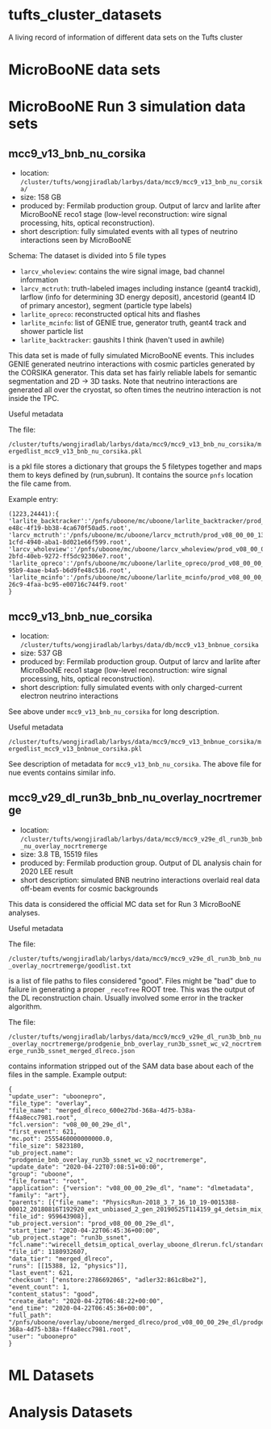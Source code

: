 # tufts_cluster_datasets
A living record of information of different data sets on the Tufts cluster

# MicroBooNE data sets

# MicroBooNE Run 3 simulation data sets

## mcc9_v13_bnb_nu_corsika

* location: `/cluster/tufts/wongjiradlab/larbys/data/mcc9/mcc9_v13_bnb_nu_corsika/`
* size: 158 GB
* produced by: Fermilab production group. Output of larcv and larlite after MicroBooNE reco1 stage (low-level reconstruction: wire signal processing, hits, optical reconstruction).
* short description: fully simulated events with all types of neutrino interactions seen by MicroBooNE

Schema: The dataset is divided into 5 file types
* `larcv_wholeview`: contains the wire signal image, bad channel information
* `larcv_mctruth`: truth-labeled images including instance (geant4 trackid), larflow (info for determining 3D energy deposit), ancestorid (geant4 ID of primary ancestor), segment (particle type labels)
* `larlite_opreco`: reconstructed optical hits and flashes
* `larlite_mcinfo`: list of GENIE true, generator truth, geant4 track and shower particle list
* `larlite_backtracker`: gaushits I think (haven't used in awhile)

This data set is made of fully simulated MicroBooNE events. This includes GENIE generated neutrino interactions with cosmic particles generated by the CORSIKA generator.
This data set has fairly reliable labels for semantic segmentation and 2D -> 3D tasks. 
Note that neutrino interactions are generated all over the cryostat, so often times the neutrino interaction is not inside the TPC.

Useful metadata

The file:

`/cluster/tufts/wongjiradlab/larbys/data/mcc9/mcc9_v13_bnb_nu_corsika/mergedlist_mcc9_v13_bnb_nu_corsika.pkl`

is a pkl file stores a dictionary that groups the 5 filetypes together and maps them to keys defined by (run,subrun). It contains the source `pnfs` location the file came from. 

Example entry:

```
(1223,24441):{
'larlite_backtracker':'/pnfs/uboone/mc/uboone/larlite_backtracker/prod_v08_00_00_13/prodgenie_bnb_nu_corsika_v08_00_00_13/BNB_nu_corsika_reco1_v08_00_00_13/larlite_backtracker_6c3a836e-e48c-4f19-bb38-4ca670f50ad5.root',
'larcv_mctruth':'/pnfs/uboone/mc/uboone/larcv_mctruth/prod_v08_00_00_13/prodgenie_bnb_nu_corsika_v08_00_00_13/BNB_nu_corsika_reco1_v08_00_00_13/larcv_mctruth_d3935edc-1cfd-4940-aba1-8d021e66f599.root',
'larcv_wholeview':'/pnfs/uboone/mc/uboone/larcv_wholeview/prod_v08_00_00_13/prodgenie_bnb_nu_corsika_v08_00_00_13/BNB_nu_corsika_reco1_v08_00_00_13/larcv_wholeview_d35ec15f-2bfd-40eb-9272-ff5dc92306e7.root',
'larlite_opreco':'/pnfs/uboone/mc/uboone/larlite_opreco/prod_v08_00_00_13/prodgenie_bnb_nu_corsika_v08_00_00_13/BNB_nu_corsika_reco1_v08_00_00_13/larlite_opreco_b42a1888-95b9-4aae-b4a5-b6d9fe48c516.root',
'larlite_mcinfo':'/pnfs/uboone/mc/uboone/larlite_mcinfo/prod_v08_00_00_13/prodgenie_bnb_nu_corsika_v08_00_00_13/BNB_nu_corsika_reco1_v08_00_00_13/larlite_mcinfo_5f70266d-26c9-4faa-bc95-e00716c744f9.root'
}
```

## mcc9_v13_bnb_nue_corsika

* location: `/cluster/tufts/wongjiradlab/larbys/data/db/mcc9_v13_bnbnue_corsika`
* size: 537 GB
* produced by: Fermilab production group. Output of larcv and larlite after MicroBooNE reco1 stage (low-level reconstruction: wire signal processing, hits, optical reconstruction).
* short description: fully simulated events with only charged-current electron neutrino interactions

See above under `mcc9_v13_bnb_nu_corsika` for long description.

Useful metadata

`/cluster/tufts/wongjiradlab/larbys/data/mcc9/mcc9_v13_bnbnue_corsika/mergedlist_mcc9_v13_bnbnue_corsika.pkl`

See description of metadata for `mcc9_v13_bnb_nu_corsika`. The above file for nue events contains similar info.

## mcc9_v29_dl_run3b_bnb_nu_overlay_nocrtremerge

* location: `/cluster/tufts/wongjiradlab/larbys/data/mcc9/mcc9_v29e_dl_run3b_bnb_nu_overlay_nocrtremerge`
* size: 3.8 TB, 15519 files
* produced by: Fermilab production group. Output of DL analysis chain for 2020 LEE result
* short description: simulated BNB neutrino interactions overlaid real data off-beam events for cosmic backgrounds

This data is considered the official MC data set for Run 3 MicroBooNE analyses.

Useful metadata

The file:

`/cluster/tufts/wongjiradlab/larbys/data/mcc9/mcc9_v29e_dl_run3b_bnb_nu_overlay_nocrtremerge/goodlist.txt`

is a list of file paths to files considered "good". Files might be "bad" due to failure in generating a proper `_recoTree` ROOT tree.
This was the output of the DL reconstruction chain. Usually involved some error in the tracker algorithm.

The file:

`/cluster/tufts/wongjiradlab/larbys/data/mcc9/mcc9_v29e_dl_run3b_bnb_nu_overlay_nocrtremerge/prodgenie_bnb_overlay_run3b_ssnet_wc_v2_nocrtremerge_run3b_ssnet_merged_dlreco.json`

contains information stripped out of the SAM data base about each of the files in the sample. Example output:

```
{
"update_user": "uboonepro", 
"file_type": "overlay", 
"file_name": "merged_dlreco_600e27bd-368a-4d75-b38a-ff4a8ecc7981.root", 
"fcl.version": "v08_00_00_29e_dl", 
"first_event": 621, 
"mc.pot": 2555460000000000.0, 
"file_size": 5823180, 
"ub_project.name": "prodgenie_bnb_overlay_run3b_ssnet_wc_v2_nocrtremerge", 
"update_date": "2020-04-22T07:08:51+00:00", 
"group": "uboone", 
"file_format": "root", 
"application": {"version": "v08_00_00_29e_dl", "name": "dlmetadata", "family": "art"}, 
"parents": [{"file_name": "PhysicsRun-2018_3_7_16_10_19-0015388-00012_20180816T192920_ext_unbiased_2_gen_20190525T114159_g4_detsim_mix_r1a_r1b_postdlmctruth_r1c_postwcct_postdlmc_20200130T202918_overlayWCP.root", "file_id": 959643908}], 
"ub_project.version": "prod_v08_00_00_29e_dl", 
"start_time": "2020-04-22T06:45:36+00:00", 
"ub_project.stage": "run3b_ssnet", 
"fcl.name":"wirecell_detsim_optical_overlay_uboone_dlrerun.fcl/standard_overlay_notpc_uboone_dlrerun.fcl/reco_uboone_mcc9_8_driver_overlay_optical_dlrerun.fcl/run_eventweight_microboone_justSplines.fcl/dlreco2.fcl/mcc9_dlreco_w_wirecell_driver_overlay_and_mc.fcl/standard_dlreco_uboone_metadata.fcl", 
"file_id": 1180932607, 
"data_tier": "merged_dlreco", 
"runs": [[15388, 12, "physics"]], 
"last_event": 621, 
"checksum": ["enstore:2786692065", "adler32:861c8be2"], 
"event_count": 1, 
"content_status": "good", 
"create_date": "2020-04-22T06:48:22+00:00", 
"end_time": "2020-04-22T06:45:36+00:00", 
"full_path": "/pnfs/uboone/overlay/uboone/merged_dlreco/prod_v08_00_00_29e_dl/prodgenie_bnb_overlay_run3b_ssnet_wc_v2_nocrtremerge/run3b_ssnet/00/01/53/88/merged_dlreco_600e27bd-368a-4d75-b38a-ff4a8ecc7981.root", 
"user": "uboonepro"
}
```






# ML Datasets

# Analysis Datasets



